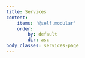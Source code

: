 ```yaml
---
title: Services
content:
    items: '@self.modular'
    order:
        by: default
        dir: asc
body_classes: services-page
---
```


